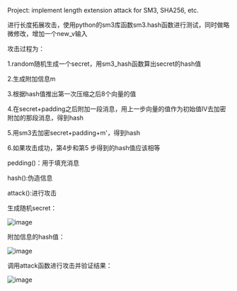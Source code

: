 
Project: implement length extension attack for SM3, SHA256, etc.

进行长度拓展攻击，使用python的sm3库函数sm3.hash函数进行测试，同时做略微修改，增加一个new_v输入

攻击过程为：

1.random随机生成一个secret，用sm3_hash函数算出secret的hash值

2.生成附加信息m

3.根据hash值推出第一次压缩之后8个向量的值

4.在secret+padding之后附加一段消息，用上一步向量的值作为初始值IV去加密附加的那段消息，得到hash

5.用sm3去加密secret+padding+m'，得到hash

6.如果攻击成功，第4步和第5 步得到的hash值应该相等

pedding()：用于填充消息

hash():伪造信息

attack():进行攻击

生成随机secret：

![image](https://user-images.githubusercontent.com/66394822/181144029-f056307c-7ad3-473d-b969-640ae2430799.png)

附加信息的hash值：

![image](https://user-images.githubusercontent.com/66394822/181144063-b488ab83-3a4b-4a49-9007-7041c406e3f8.png)

调用attack函数进行攻击并验证结果：

![image](https://user-images.githubusercontent.com/66394822/181144087-4dabb73a-0810-4ae8-8267-b20df6dd1737.png)
